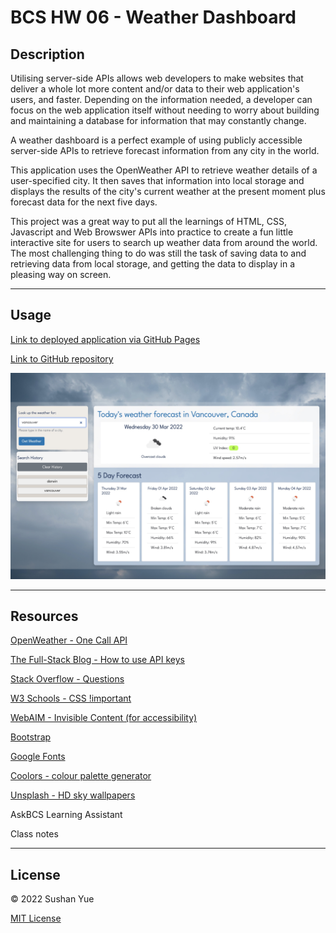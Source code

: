 # BCS HW 06 - Weather Dashboard

## Description

Utilising server-side APIs allows web developers to make websites that deliver a whole lot more content and/or data to their web application's users, and faster. Depending on the information needed, a developer can focus on the web application itself without needing to worry about building and maintaining a database for information that may constantly change.

A weather dashboard is a perfect example of using publicly accessible server-side APIs to retrieve forecast information from any city in the world. 

This application uses the OpenWeather API to retrieve weather details of a user-specified city. It then saves that information into local storage and displays the results of the city's current weather at the present moment plus forecast data for the next five days.

This project was a great way to put all the learnings of HTML, CSS, Javascript and Web Browswer APIs into practice to create a fun little interactive site for users to search up weather data from around the world. The most challenging thing to do was still the task of saving data to and retrieving data from local storage, and getting the data to display in a pleasing way on screen.

---

## Usage

[Link to deployed application via GitHub Pages](https://atlantablack.github.io/HW06_Weather_Dashboard/)

[Link to GitHub repository](https://github.com/AtlantaBlack/HW06_Weather_Dashboard)

![Screenshot of Weather Dashboard](assets/images/screenshot-weather-dashboard.jpg?raw=true "Weather Dashboard screenshot")

---

## Resources

[OpenWeather - One Call API](https://openweathermap.org/api/one-call-api)

[The Full-Stack Blog - How to use API keys](https://coding-boot-camp.github.io/full-stack/apis/how-to-use-api-keys)

[Stack Overflow - Questions](https://stackoverflow.com/questions)

[W3 Schools - CSS !important](https://www.w3schools.com/css/css_important.asp)

[WebAIM - Invisible Content (for accessibility)](https://webaim.org/techniques/css/invisiblecontent/)

[Bootstrap](https://getbootstrap.com/)

[Google Fonts](https://fonts.google.com/)

[Coolors - colour palette generator](https://coolors.co/?home)

[Unsplash - HD sky wallpapers](https://unsplash.com/wallpapers/nature/sky)

AskBCS Learning Assistant

Class notes

---

## License

© 2022 Sushan Yue

[MIT License](/LICENSE.txt)